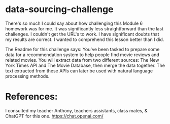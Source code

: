 # data-sourcing-challenge

There's so much I could say about how challenging this Module 6 homework was for me. 
It was significantly less straightforward than the last challenges.
I couldn't get the URL's to work. I have significant doubts that my results are correct.
I wanted to comprehend this lesson better than I did.


The Readme for this challenge says: 
You've been tasked to prepare some data for a recommendation system to help people find movie reviews and related movies. You will extract data from two different sources: The New York Times API and The Movie Database, then merge the data together. The text extracted from these APIs can later be used with natural language processing methods.

# References:
I consulted my teacher Anthony, teachers assistants, class mates, & ChatGPT for this one.
https://chat.openai.com/

